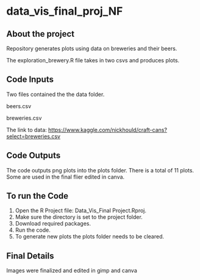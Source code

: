 # data_vis_final_proj_NF

## About the project

Repository generates plots using data on breweries and their beers.

The exploration_brewery.R file takes in two csvs and produces plots.

## Code Inputs

Two files contained the the data folder. 

beers.csv

breweries.csv

The link to data: https://www.kaggle.com/nickhould/craft-cans?select=breweries.csv

## Code Outputs

The code outputs png plots into the plots folder. 
There is a total of 11 plots. 
Some are used in the final flier edited in canva.

## To run the Code

 1. Open the R Project file: Data_Vis_Final Project.Rproj. 
 2. Make sure the directory is set to the project folder.
 3. Download required packages.
 4. Run the code.
 5. To generate new plots the plots folder needs to be cleared.

## Final Details

Images were finalized and edited in gimp and canva

